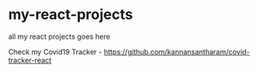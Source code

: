 # my-react-projects
all my react projects goes here


Check my Covid19 Tracker - https://github.com/kannansantharam/covid-tracker-react
